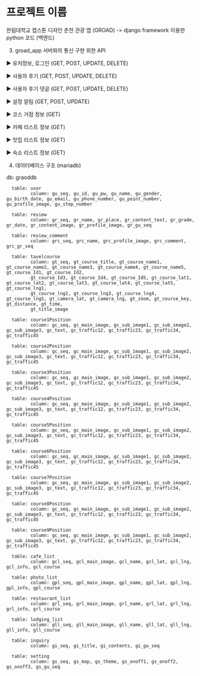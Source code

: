 # 프로젝트 이름

  한림대학교 캡스톤 디자인 춘천 관광 앱 (GROAD) -> django framework 이용한 python 코드 (백엔드)

3. groad_app 서버와의 통신 구현 위한 API

▶ 유저정보, 로그인 (GET, POST, UPDATE, DELETE)
  
▶ 사용자 후기 (GET, POST, UPDATE, DELETE)

▶ 사용자 후기 댓글 (GET, POST, UPDATE, DELETE)

▶ 설정 알림 (GET, POST, UPDATE)

▶ 코스 거점 정보 (GET)

▶ 카페 리스트 정보 (GET)

▶ 맛집 리스트 정보 (GET)

▶ 숙소 리스트 정보 (GET)

4. 데이터베이스 구조 (mariadb)

  db: graoddb
  
      table: user
             column: gu_seq, gu_id, gu_pw, gu_name, gu_gender, gu_birth_date, gu_email, gu_phone_number, gu_point_number, gu_profile_image, gu_step_number
             
      table: review
             column: gr_seq, gr_name, gr_place, gr_content_text, gr_grade, gr_date, gr_content_image, gr_profile_image, gr_gu_seq
      
      table: review_comment
             column: grc_seq, grc_name, grc_profile_image, grc_comment, grc_gr_seq
             
      table: tavelcourse
             column: gt_seq, gt_course_title, gt_course_name1, gt_course_name2, gt_course_name3, gt_course_name4, gt_course_name5, gt_course_Id1, gt_course_Id2,
             gt_course_Id3, gt_course_Id4, gt_course_Id5, gt_course_lat1, gt_course_lat2, gt_course_lat3, gt_course_lat4, gt_course_lat5, gt_course_lng1, 
             gt_course_lng2, gt_course_lng3, gt_course_lng4, gt_course_lng5, gt_camera_lat, gt_camera_lng, gt_zoom, gt_course_key, gt_distance, gt_time, 
             gt_title_image
       
      table: course1Position
             column: gc_seq, gc_main_image, gc_sub_image1, gc_sub_image2, gc_sub_image3, gc_text, gc_traffic12, gc_traffic23, gc_traffic34, gc_traffic45

      table: course2Position
             column: gc_seq, gc_main_image, gc_sub_image1, gc_sub_image2, gc_sub_image3, gc_text, gc_traffic12, gc_traffic23, gc_traffic34, gc_traffic45
             
      table: course3Position
             column: gc_seq, gc_main_image, gc_sub_image1, gc_sub_image2, gc_sub_image3, gc_text, gc_traffic12, gc_traffic23, gc_traffic34, gc_traffic45
             
      table: course4Position
             column: gc_seq, gc_main_image, gc_sub_image1, gc_sub_image2, gc_sub_image3, gc_text, gc_traffic12, gc_traffic23, gc_traffic34, gc_traffic45
             
      table: course5Position
             column: gc_seq, gc_main_image, gc_sub_image1, gc_sub_image2, gc_sub_image3, gc_text, gc_traffic12, gc_traffic23, gc_traffic34, gc_traffic45
             
      table: course6Position
             column: gc_seq, gc_main_image, gc_sub_image1, gc_sub_image2, gc_sub_image3, gc_text, gc_traffic12, gc_traffic23, gc_traffic34, gc_traffic45
             
      table: course7Position
             column: gc_seq, gc_main_image, gc_sub_image1, gc_sub_image2, gc_sub_image3, gc_text, gc_traffic12, gc_traffic23, gc_traffic34, gc_traffic45
             
      table: course8Position
             column: gc_seq, gc_main_image, gc_sub_image1, gc_sub_image2, gc_sub_image3, gc_text, gc_traffic12, gc_traffic23, gc_traffic34, gc_traffic45
             
      table: course9Position
             column: gc_seq, gc_main_image, gc_sub_image1, gc_sub_image2, gc_sub_image3, gc_text, gc_traffic12, gc_traffic23, gc_traffic34, gc_traffic45
             
      table: cafe_list
             column: gcl_seq, gcl_main_image, gcl_name, gcl_lat, gcl_lng, gcl_info, gcl_course
             
      table: photo_list
             column: gpl_seq, gpl_main_image, gpl_name, gpl_lat, gpl_lng, gpl_info, gpl_course
             
      table: restaurant_list
             column: grl_seq, grl_main_image, grl_name, grl_lat, grl_lng, grl_info, grl_course
             
      table: lodging_list
             column: gll_seq, gll_main_image, gll_name, gll_lat, gll_lng, gll_info, gll_course
             
      table: inquiry
             column: gi_seq, gi_title, gi_contents, gi_gu_seq
             
      table: setting
             column: gs_seq, gs_map, gs_theme, gs_onoff1, gs_onoff2, gs_onoff3, gs_gu_seq
